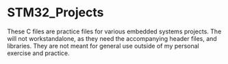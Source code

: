

# STM32_Projects
These C files are practice files for various embedded systems projects. The will not workstandalone, as they need the accompanying header files, and libraries. They are not meant for general use outside of my personal exercise and practice.
